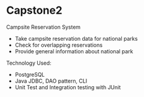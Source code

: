 # Capstone2
Campsite Reservation System

- Take campsite reservation data for national parks
- Check for overlapping reservations 
- Provide general information about national park

Technology Used:

- PostgreSQL 
- Java JDBC, DAO pattern, CLI
- Unit Test and Integration testing with JUnit

